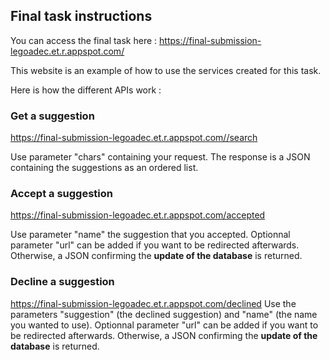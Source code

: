## Final task instructions

You can access the final task here : https://final-submission-legoadec.et.r.appspot.com/

This website is an example of how to use the services created for this task.

Here is how the different APIs work :

### Get a suggestion

https://final-submission-legoadec.et.r.appspot.com//search

Use parameter "chars" containing your request. The response is a JSON containing the suggestions as an ordered list.

### Accept a suggestion

https://final-submission-legoadec.et.r.appspot.com/accepted

Use parameter "name" the suggestion that you accepted. 
Optionnal parameter "url" can be added if you want to be redirected afterwards. 
Otherwise, a JSON confirming the **update of the database** is returned.

### Decline a suggestion

https://final-submission-legoadec.et.r.appspot.com/declined
Use the parameters "suggestion" (the declined suggestion) and "name" (the name you wanted to use). 
Optionnal parameter "url" can be added if you want to be redirected afterwards. 
Otherwise, a JSON confirming the **update of the database** is returned.

